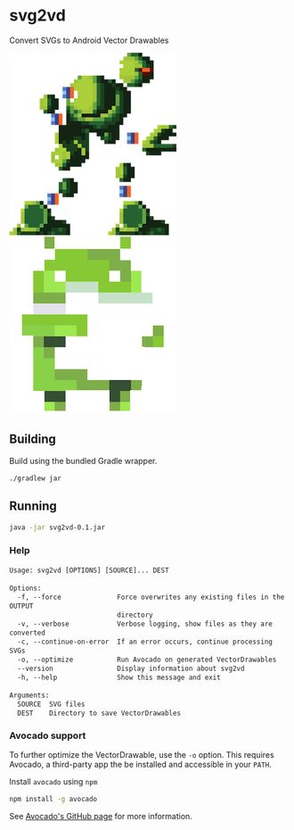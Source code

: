 # svg2vd
Convert SVGs to Android Vector Drawables

![](vectorman.png)![](android.png)

## Building

Build using the bundled Gradle wrapper.

```bash
./gradlew jar
```


## Running

```bash
java -jar svg2vd-0.1.jar
```

### Help

```
Usage: svg2vd [OPTIONS] [SOURCE]... DEST

Options:
  -f, --force              Force overwrites any existing files in the OUTPUT
                           directory
  -v, --verbose            Verbose logging, show files as they are converted
  -c, --continue-on-error  If an error occurs, continue processing SVGs
  -o, --optimize           Run Avocado on generated VectorDrawables
  --version                Display information about svg2vd
  -h, --help               Show this message and exit

Arguments:
  SOURCE  SVG files
  DEST    Directory to save VectorDrawables
```

### Avocado support

To further optimize the VectorDrawable, use the `-o` option. This requires Avocado, a third-party app the be installed and accessible in your `PATH`.

Install `avocado` using `npm`

```bash
npm install -g avocado
```

See [Avocado's GitHub page](https://github.com/alexjlockwood/avocado) for more information.
